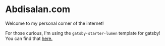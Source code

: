 <h1>Abdisalan.com</h1>
<p>
Welcome to my personal corner of the internet!
</p>
<p>
For those curious, I'm using the <code>gatsby-starter-lumen</code> template for gatsby!
You can find that <a href="https://github.com/alxshelepenok/gatsby-starter-lumen/tree/gatsby-v2"> here.</a>
</p>